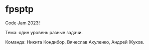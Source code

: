 # fpsptp
Code Jam 2023!

Тема: один уровень разные задачи.

Команда: Никита Кондибор, Вячеслав Акуленко, Андрей Жуков.
